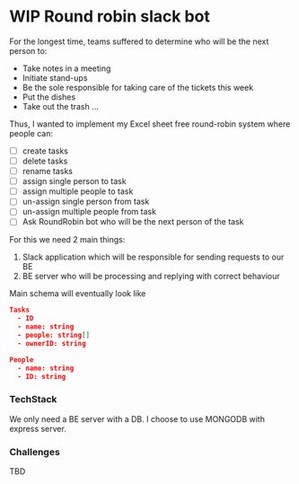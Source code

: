 # WIP Round robin slack bot

For the longest time, teams suffered to determine who will be the next person to:

- Take notes in a meeting
- Initiate stand-ups
- Be the sole responsible for taking care of the tickets this week
- Put the dishes 
- Take out the trash
...

Thus, I wanted to implement my Excel sheet free round-robin system where people can:

- [ ] create tasks
- [ ] delete tasks
- [ ] rename tasks
- [ ] assign single person to task
- [ ] assign multiple people to task
- [ ] un-assign single person from task
- [ ] un-assign multiple people from task
- [ ] Ask RoundRobin bot who will be the next person of the task

For this we need 2 main things:

1) Slack application which will be responsible for sending requests to our BE
2) BE server who will be processing and replying with correct behaviour

Main schema will eventually look like

```json
Tasks
  - ID
  - name: string
  - people: string[]
  - ownerID: string
```

```json
People
  - name: string
  - ID: string
```

### TechStack

We only need a BE server with a DB. I choose to use MONGODB with express server.


### Challenges

TBD
